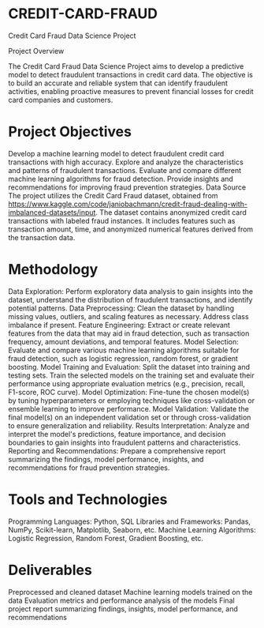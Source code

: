 # CREDIT-CARD-FRAUD
Credit Card Fraud Data Science Project

Project Overview

The Credit Card Fraud Data Science Project aims to develop a predictive model to detect fraudulent transactions in credit card data. The objective is to build an accurate and reliable system that can identify fraudulent activities, enabling proactive measures to prevent financial losses for credit card companies and customers.

# Project Objectives
Develop a machine learning model to detect fraudulent credit card transactions with high accuracy.
Explore and analyze the characteristics and patterns of fraudulent transactions.
Evaluate and compare different machine learning algorithms for fraud detection.
Provide insights and recommendations for improving fraud prevention strategies.
Data Source
The project utilizes the Credit Card Fraud dataset, obtained from https://www.kaggle.com/code/janiobachmann/credit-fraud-dealing-with-imbalanced-datasets/input. The dataset contains anonymized credit card transactions with labeled fraud instances. It includes features such as transaction amount, time, and anonymized numerical features derived from the transaction data.

# Methodology
 Data Exploration: Perform exploratory data analysis to gain insights into the dataset, understand the distribution of fraudulent transactions, and identify potential patterns.
 Data Preprocessing: Clean the dataset by handling missing values, outliers, and scaling features as necessary. Address class imbalance if present.
 Feature Engineering: Extract or create relevant features from the data that may aid in fraud detection, such as transaction frequency, amount deviations, and temporal features.
 Model Selection: Evaluate and compare various machine learning algorithms suitable for fraud detection, such as logistic regression, random forest, or gradient boosting.
 Model Training and Evaluation: Split the dataset into training and testing sets. Train the selected models on the training set and evaluate their performance using appropriate evaluation metrics (e.g., precision, recall, F1-score, ROC curve).
 Model Optimization: Fine-tune the chosen model(s) by tuning hyperparameters or employing techniques like cross-validation or ensemble learning to improve performance.
 Model Validation: Validate the final model(s) on an independent validation set or through cross-validation to ensure generalization and reliability.
 Results Interpretation: Analyze and interpret the model's predictions, feature importance, and decision boundaries to gain insights into fraudulent patterns and characteristics.
Reporting and Recommendations: Prepare a comprehensive report summarizing the findings, model performance, insights, and recommendations for fraud prevention strategies.

# Tools and Technologies
Programming Languages: Python, SQL
Libraries and Frameworks: Pandas, NumPy, Scikit-learn, Matplotlib, Seaborn, etc.
Machine Learning Algorithms: Logistic Regression, Random Forest, Gradient Boosting, etc.

# Deliverables
Preprocessed and cleaned dataset
Machine learning models trained on the data
Evaluation metrics and performance analysis of the models
Final project report summarizing findings, insights, model performance, and recommendations
